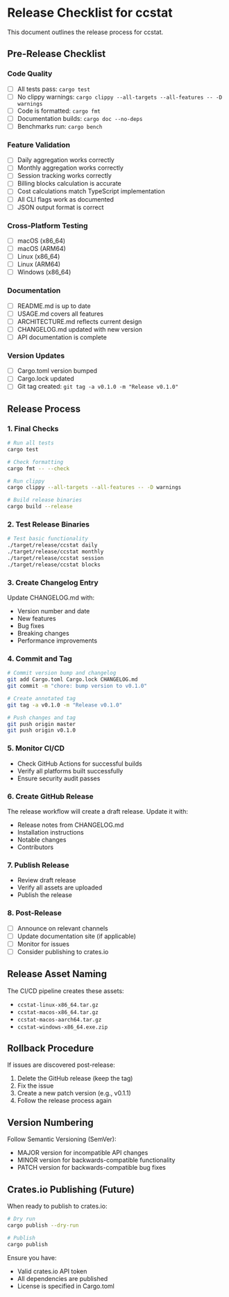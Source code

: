 # Release Checklist for ccstat

This document outlines the release process for ccstat.

## Pre-Release Checklist

### Code Quality
- [ ] All tests pass: `cargo test`
- [ ] No clippy warnings: `cargo clippy --all-targets --all-features -- -D warnings`
- [ ] Code is formatted: `cargo fmt`
- [ ] Documentation builds: `cargo doc --no-deps`
- [ ] Benchmarks run: `cargo bench`

### Feature Validation
- [ ] Daily aggregation works correctly
- [ ] Monthly aggregation works correctly
- [ ] Session tracking works correctly
- [ ] Billing blocks calculation is accurate
- [ ] Cost calculations match TypeScript implementation
- [ ] All CLI flags work as documented
- [ ] JSON output format is correct

### Cross-Platform Testing
- [ ] macOS (x86_64)
- [ ] macOS (ARM64)
- [ ] Linux (x86_64)
- [ ] Linux (ARM64)
- [ ] Windows (x86_64)

### Documentation
- [ ] README.md is up to date
- [ ] USAGE.md covers all features
- [ ] ARCHITECTURE.md reflects current design
- [ ] CHANGELOG.md updated with new version
- [ ] API documentation is complete

### Version Updates
- [ ] Cargo.toml version bumped
- [ ] Cargo.lock updated
- [ ] Git tag created: `git tag -a v0.1.0 -m "Release v0.1.0"`

## Release Process

### 1. Final Checks
```bash
# Run all tests
cargo test

# Check formatting
cargo fmt -- --check

# Run clippy
cargo clippy --all-targets --all-features -- -D warnings

# Build release binaries
cargo build --release
```

### 2. Test Release Binaries
```bash
# Test basic functionality
./target/release/ccstat daily
./target/release/ccstat monthly
./target/release/ccstat session
./target/release/ccstat blocks
```

### 3. Create Changelog Entry
Update CHANGELOG.md with:
- Version number and date
- New features
- Bug fixes
- Breaking changes
- Performance improvements

### 4. Commit and Tag
```bash
# Commit version bump and changelog
git add Cargo.toml Cargo.lock CHANGELOG.md
git commit -m "chore: bump version to v0.1.0"

# Create annotated tag
git tag -a v0.1.0 -m "Release v0.1.0"

# Push changes and tag
git push origin master
git push origin v0.1.0
```

### 5. Monitor CI/CD
- Check GitHub Actions for successful builds
- Verify all platforms built successfully
- Ensure security audit passes

### 6. Create GitHub Release
The release workflow will create a draft release. Update it with:
- Release notes from CHANGELOG.md
- Installation instructions
- Notable changes
- Contributors

### 7. Publish Release
- Review draft release
- Verify all assets are uploaded
- Publish the release

### 8. Post-Release
- [ ] Announce on relevant channels
- [ ] Update documentation site (if applicable)
- [ ] Monitor for issues
- [ ] Consider publishing to crates.io

## Release Asset Naming

The CI/CD pipeline creates these assets:
- `ccstat-linux-x86_64.tar.gz`
- `ccstat-macos-x86_64.tar.gz`
- `ccstat-macos-aarch64.tar.gz`
- `ccstat-windows-x86_64.exe.zip`

## Rollback Procedure

If issues are discovered post-release:

1. Delete the GitHub release (keep the tag)
2. Fix the issue
3. Create a new patch version (e.g., v0.1.1)
4. Follow the release process again

## Version Numbering

Follow Semantic Versioning (SemVer):
- MAJOR version for incompatible API changes
- MINOR version for backwards-compatible functionality
- PATCH version for backwards-compatible bug fixes

## Crates.io Publishing (Future)

When ready to publish to crates.io:

```bash
# Dry run
cargo publish --dry-run

# Publish
cargo publish
```

Ensure you have:
- Valid crates.io API token
- All dependencies are published
- License is specified in Cargo.toml